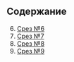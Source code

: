 ## Содержание

 6. [Срез №6](006.md)
 7. [Срез №7](007.md)
 8. [Срез №8](008.md)
 9. [Срез №9](009.md)
